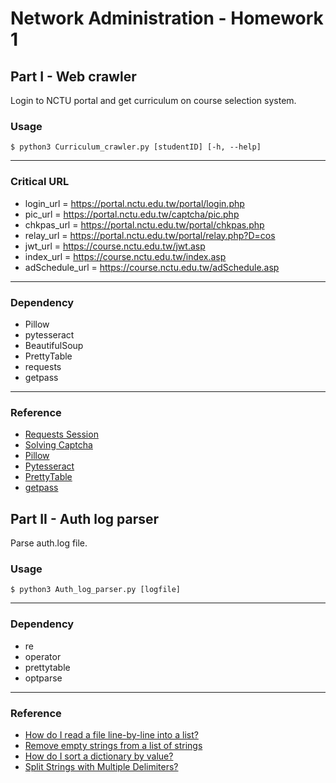 # Network Administration - Homework 1

## Part I - Web crawler
Login to NCTU portal and get curriculum on course selection system.

### Usage
```
$ python3 Curriculum_crawler.py [studentID] [-h, --help]
```

---

### Critical URL
- login_url = https://portal.nctu.edu.tw/portal/login.php
- pic_url = https://portal.nctu.edu.tw/captcha/pic.php
- chkpas_url = https://portal.nctu.edu.tw/portal/chkpas.php
- relay_url = https://portal.nctu.edu.tw/portal/relay.php?D=cos
- jwt_url = https://course.nctu.edu.tw/jwt.asp
- index_url = https://course.nctu.edu.tw/index.asp
- adSchedule_url = https://course.nctu.edu.tw/adSchedule.asp

---

### Dependency
- Pillow
- pytesseract
- BeautifulSoup
- PrettyTable
- requests
- getpass

---

### Reference
- [Requests Session](http://docs.python-requests.org/zh_CN/latest/user/advanced.html)
- [Solving Captcha](https://gist.github.com/pylemon/3192130)
- [Pillow](https://pillow.readthedocs.io/en/3.1.x/reference/Image.html)
- [Pytesseract](https://stackoverflow.com/questions/37745519/use-pytesseract-to-recognize-text-from-image)
- [PrettyTable](http://zetcode.com/python/prettytable/)
- [getpass](https://stackoverflow.com/questions/35805078/how-do-i-convert-a-password-into-asterisks-while-it-is-being-entered/35805111)


## Part II - Auth log parser
Parse auth.log file.

### Usage
```
$ python3 Auth_log_parser.py [logfile]
```

---

### Dependency
- re
- operator
- prettytable
- optparse

---

### Reference
- [How do I read a file line-by-line into a list?](https://stackoverflow.com/questions/3277503/how-do-i-read-a-file-line-by-line-into-a-list)
- [Remove empty strings from a list of strings](https://stackoverflow.com/questions/3845423/remove-empty-strings-from-a-list-of-strings)
- [How do I sort a dictionary by value?](https://stackoverflow.com/questions/613183/how-do-i-sort-a-dictionary-by-value)
- [Split Strings with Multiple Delimiters?](https://stackoverflow.com/questions/1059559/split-strings-with-multiple-delimiters)
